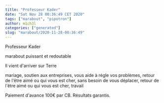 ```yaml
---
title: "Professeur Kader"
date: "Sat Nov 28 00:36:49 CET 2020"
tags: ["marabout", "pipotron"]
author: m1ch3l
categories: ["generated"]
slug: "marabout/2020-11-28-00:36:49"
---
```


Professeur Kader

marabout puissant et redoutable

Il vient d'arriver sur Terre

mariage, soutien aux entreprises, vous aide à régle vos problèmes, retour de l'être aimé ou qui vous est cher, sans besoin de vous déplacer, retour de l'être aimé ou qui vous est cher, travail

Paiement d'avance 100€ par CB. Résultats garantis.
